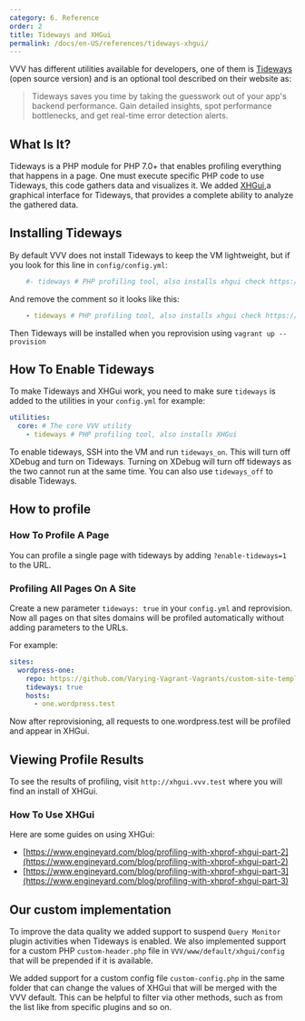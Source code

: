```yaml
---
category: 6. Reference
order: 2
title: Tideways and XHGui
permalink: /docs/en-US/references/tideways-xhgui/
---
```


VVV has different utilities available for developers, one of them is [Tideways](https://github.com/tideways/php-xhprof-extension) (open source version) and is an optional tool described on their website as:

> Tideways saves you time by taking the guesswork out of your app's backend performance. Gain detailed insights, spot performance bottlenecks, and get real-time error detection alerts.

## What Is It?

Tideways is a PHP module for PHP 7.0+ that enables profiling everything that happens in a page.
One must execute specific PHP code to use Tideways, this code gathers data and visualizes it.
We added [XHGui](https://github.com/perftools/xhgui),a graphical interface for Tideways, that provides a complete ability to analyze the gathered data.

## Installing Tideways

By default VVV does not install Tideways to keep the VM lightweight, but if you look for this line in `config/config.yml`:

```yml
    #- tideways # PHP profiling tool, also installs xhgui check https://varyingvagrantvagrants.org/docs/en-US/references/tideways-xhgui/
```

And remove the comment so it looks like this:

```yml
    - tideways # PHP profiling tool, also installs xhgui check https://varyingvagrantvagrants.org/docs/en-US/references/tideways-xhgui/
```

Then Tideways will be installed when you reprovision using `vagrant up --provision`

## How To Enable Tideways

To make Tideways and XHGui work, you need to make sure `tideways` is added to the utilities in your `config.yml` for example:

```yaml
utilities:
  core: # The core VVV utility
    - tideways # PHP profiling tool, also installs XHGui
```

To enable tideways, SSH into the VM and run `tideways_on`. This will turn off XDebug and turn on Tideways. Turning on XDebug will turn off tideways as the two cannot run at the same time. You can also use `tideways_off` to disable Tideways.

## How to profile

### How To Profile A Page

You can profile a single page with tideways by adding `?enable-tideways=1` to the URL.

### Profiling All Pages On A Site

Create a new parameter `tideways: true` in your `config.yml` and reprovision. Now all pages on that sites domains will be profiled automatically without adding parameters to the URLs.

For example:

```yaml
sites:
  wordpress-one:
    repo: https://github.com/Varying-Vagrant-Vagrants/custom-site-template.git
    tideways: true
    hosts:
      - one.wordpress.test
```

Now after reprovisioning, all requests to one.wordpress.test will be profiled and appear in XHGui.

## Viewing Profile Results

To see the results of profiling, visit `http://xhgui.vvv.test` where you will find an install of XHGui.

### How To Use XHGui

Here are some guides on using XHGui:

  * [https://www.engineyard.com/blog/profiling-with-xhprof-xhgui-part-2](https://www.engineyard.com/blog/profiling-with-xhprof-xhgui-part-2)
  * [https://www.engineyard.com/blog/profiling-with-xhprof-xhgui-part-3](https://www.engineyard.com/blog/profiling-with-xhprof-xhgui-part-3)


## Our custom implementation

To improve the data quality we added support to suspend `Query Monitor` plugin activities when Tideways is enabled.
We also implemented support for a custom PHP `custom-header.php` file in `VVV/www/default/xhgui/config` that will be prepended if it is available.

We added support for a custom config file `custom-config.php` in the same folder that can change the values of XHGui that will be merged with the VVV default. This can be helpful to filter via other methods, such as from the list like from specific plugins and so on.

